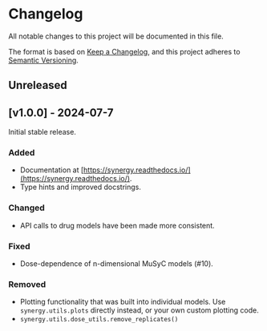 # Changelog

All notable changes to this project will be documented in this file.

The format is based on [Keep a Changelog](https://keepachangelog.com/en/1.0.0/),
and this project adheres to [Semantic Versioning](https://semver.org/spec/v2.0.0.html).

## Unreleased

## [v1.0.0] - 2024-07-7

Initial stable release.

### Added

- Documentation at [https://synergy.readthedocs.io/](https://synergy.readthedocs.io/).
- Type hints and improved docstrings.

### Changed

- API calls to drug models have been made more consistent.

### Fixed

- Dose-dependence of n-dimensional MuSyC models (#10).

### Removed

- Plotting functionality that was built into individual models. Use `synergy.utils.plots` directly instead, or your own custom plotting code.
- `synergy.utils.dose_utils.remove_replicates()`